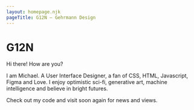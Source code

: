 ```yaml
---
layout: homepage.njk
pageTitle: G12N – Gehrmann Design
---
```

# G12N 

Hi there! How are you?  

I am Michael. A User Interface Designer, a fan of CSS, HTML, Javascript, Figma and Love. I enjoy optimistic sci-fi, generative art, machine intelligence and believe in bright futures.

Check out my code and visit soon again for news and views. 